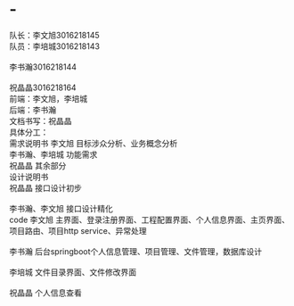 # -
队长：李文旭3016218145<br>
队员：李培城3016218143<br>    
     李书瀚3016218144 <br>     
     祝晶晶3016218164<br>
前端：李文旭，李培城<br>
后端：李书瀚 <br>
文档书写：祝晶晶<br>
具体分工：<br>
需求说明书    李文旭 目标涉众分析、业务概念分析  
            李书瀚、李培城 功能需求    
	    祝晶晶 其余部分<br>
设计说明书	    
            祝晶晶 接口设计初步<br>	    
	    李书瀚、李文旭 接口设计精化<br>
code        李文旭 主界面、登录注册界面、工程配置界面、个人信息界面、主页界面、项目路由、项目http service、异常处理<br> 	
            李书瀚 后台springboot个人信息管理、项目管理、文件管理，数据库设计<br>	   
	    李培城 文件目录界面、文件修改界面<br>	    
	    祝晶晶 个人信息查看<br>
